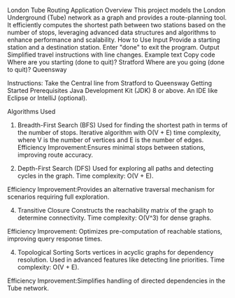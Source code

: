 London Tube Routing Application
Overview
This project models the London Underground (Tube) network as a graph and provides a route-planning tool. It efficiently computes the shortest path between two stations based on the number of stops, leveraging advanced data structures and algorithms to enhance performance and scalability.
How to Use
Input
Provide a starting station and a destination station.
Enter "done" to exit the program.
Output
Simplified travel instructions with line changes.
Example
text
Copy code
Where are you starting (done to quit)? Stratford
Where are you going (done to quit)? Queensway

Instructions:
Take the Central line from Stratford to Queensway
Getting Started
Prerequisites
Java Development Kit (JDK) 8 or above.
An IDE like Eclipse or IntelliJ (optional).

Algorithms Used
1. Breadth-First Search (BFS)
Used for finding the shortest path in terms of the number of stops.
Iterative algorithm with O(V + E) time complexity, where V is the number of vertices and E is the number of edges.
Efficiency Improvement:Ensures minimal stops between stations, improving route accuracy.

2. Depth-First Search (DFS)
Used for exploring all paths and detecting cycles in the graph.
Time complexity: O(V + E).

Efficiency Improvement:Provides an alternative traversal mechanism for scenarios requiring full exploration.

4. Transitive Closure
Constructs the reachability matrix of the graph to determine connectivity.
Time complexity: O(V^3) for dense graphs.

Efficiency Improvement: Optimizes pre-computation of reachable stations, improving query response times.

4. Topological Sorting
Sorts vertices in acyclic graphs for dependency resolution.
Used in advanced features like detecting line priorities.
Time complexity: O(V + E).

Efficiency Improvement:Simplifies handling of directed dependencies in the Tube network.
